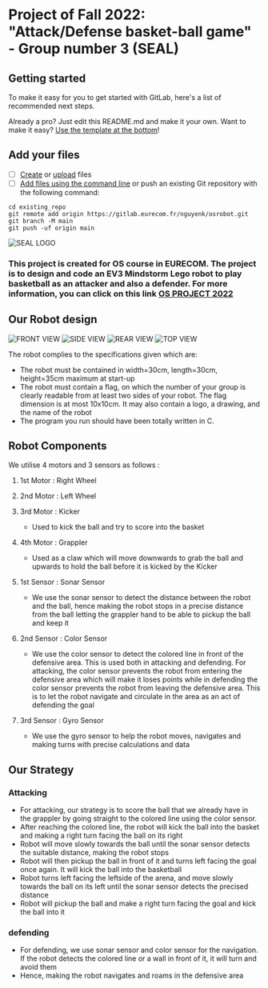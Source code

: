 # Project of Fall 2022: "Attack/Defense basket-ball game" - Group number 3 (SEAL)

## Getting started

To make it easy for you to get started with GitLab, here's a list of recommended next steps.

Already a pro? Just edit this README.md and make it your own. Want to make it easy? [Use the template at the bottom](#editing-this-readme)!

## Add your files

- [ ] [Create](https://docs.gitlab.com/ee/user/project/repository/web_editor.html#create-a-file) or [upload](https://docs.gitlab.com/ee/user/project/repository/web_editor.html#upload-a-file) files
- [ ] [Add files using the command line](https://docs.gitlab.com/ee/gitlab-basics/add-file.html#add-a-file-using-the-command-line) or push an existing Git repository with the following command:

```
cd existing_repo
git remote add origin https://gitlab.eurecom.fr/nguyenk/osrobot.git
git branch -M main
git push -uf origin main
```
![SEAL LOGO](images/seal.jpeg "SEAL")


### This project is created for OS course in EURECOM. The project is to design and code an EV3 Mindstorm Lego robot to play basketball as an attacker and also a defender. For more information, you can click on this link [OS PROJECT 2022](https://perso.telecom-paristech.fr/apvrille/OS/projects_fall2022.html)


## Our Robot design
![FRONT VIEW](images/front_view.jpeg "FRONT VIEW")
![SIDE VIEW](images/side_view.jpeg "SIDE VIEW")
![REAR VIEW](images/rear_view.jpeg "REAR VIEW")
![TOP VIEW](images/top_view.jpeg "TOP VIEW")

The robot complies to the specifications given which are:

- The robot must be contained in width=30cm, length=30cm, height=35cm maximum at start-up
- The robot must contain a flag, on which the number of your group is clearly readable from at least two sides of your robot. The flag dimension is at most 10x10cm. It may also contain a logo, a drawing, and the name of the robot
- The program you run should have been totally written in C.

## Robot Components

We utilise 4 motors and 3 sensors as follows :

1. 1st Motor : Right Wheel
2. 2nd Motor : Left Wheel
3. 3rd Motor : Kicker
   - Used to kick the ball and try to score into the basket
4. 4th Motor : Grappler
   - Used as a claw which will move downwards to grab the ball and upwards to hold the ball before it is kicked by the Kicker

5. 1st Sensor : Sonar Sensor
   - We use the sonar sensor to detect the distance between the robot and the ball, hence making the robot stops in a precise distance from the ball letting the grappler hand to be able to pickup the ball and keep it 
6. 2nd Sensor : Color Sensor
   - We use the color sensor to detect the colored line in front of the defensive area. This is used both in attacking and defending. For attacking, the color sensor prevents the robot from entering the defensive area which will make it loses points while in defending the color sensor prevents the robot from leaving the defensive area. This is to let the robot navigate and circulate in the area as an act of defending the goal
7. 3rd Sensor : Gyro Sensor
   - We use the gyro sensor to help the robot moves, navigates and making turns with precise calculations and data

## Our Strategy

### Attacking
- For attacking, our strategy is to score the ball that we already have in the grappler by going straight to the colored line using the color sensor.
- After reaching the colored line, the robot will kick the ball into the basket and making a right turn facing the ball on its right
- Robot will move slowly towards the ball until the sonar sensor detects the suitable distance, making the robot stops
- Robot will then pickup the ball in front of it and turns left facing the goal once again. It will kick the ball into the basketball
- Robot turns left facing the leftside of the arena, and move slowly towards the ball on its left until the sonar sensor detects the precised distance
- Robot will pickup the ball and make a right turn facing the goal and kick the ball into it

### defending
- For defending, we use sonar sensor and color sensor for the navigation. If the robot detects the colored line or a wall in front of it, it will turn and avoid them
- Hence, making the robot navigates and roams in the defensive area

